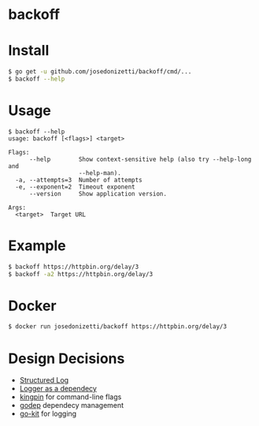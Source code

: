 # backoff

# Install

```sh
$ go get -u github.com/josedonizetti/backoff/cmd/...
$ backoff --help
```

# Usage
```
$ backoff --help
usage: backoff [<flags>] <target>

Flags:
      --help        Show context-sensitive help (also try --help-long and
                    --help-man).
  -a, --attempts=3  Number of attempts
  -e, --exponent=2  Timeout exponent
      --version     Show application version.

Args:
  <target>  Target URL
```

# Example
```sh
$ backoff https://httpbin.org/delay/3
$ backoff -a2 https://httpbin.org/delay/3
```

# Docker
```sh
$ docker run josedonizetti/backoff https://httpbin.org/delay/3
```

# Design Decisions

- [Structured Log](https://peter.bourgon.org/go-best-practices-2016/#logging-and-instrumentation)
- [Logger as a dependecy](https://peter.bourgon.org/go-best-practices-2016/#top-tip-10)
- [kingpin](https://github.com/alecthomas/kingpin) for command-line flags
- [godep](https://github.com/tools/godep) dependecy management
- [go-kit](https://github.com/go-kit/kit/tree/master/log) for logging
